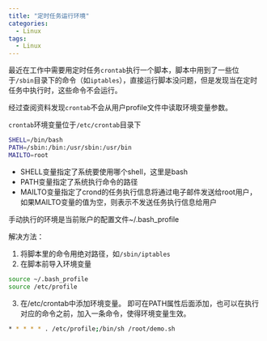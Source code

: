 ```yaml
---
title: "定时任务运行环境"
categories:
  - Linux
tags:
  - Linux
---
```


最近在工作中需要用定时任务`crontab`执行一个脚本，脚本中用到了一些位于`/sbin`目录下的命令（如`iptables`），直接运行脚本没问题，但是发现当在定时任务中执行时，这些命令不会运行。

经过查阅资料发现`crontab`不会从用户profile文件中读取环境变量参数。

`crontab`环境变量位于`/etc/crontab`目录下
```bash
SHELL=/bin/bash
PATH=/sbin:/bin:/usr/sbin:/usr/bin
MAILTO=root
```
- SHELL变量指定了系统要使用哪个shell，这里是bash
- PATH变量指定了系统执行命令的路径
- MAILTO变量指定了crond的任务执行信息将通过电子邮件发送给root用户，如果MAILTO变量的值为空，则表示不发送任务执行信息给用户

手动执行的环境是当前账户的配置文件~/.bash_profile

解决方法：
1. 将脚本里的命令用绝对路径，如`/sbin/iptables`
2. 在脚本前导入环境变量
```bash
source ~/.bash_profile
source /etc/profile
```
3. 在/etc/crontab中添加环境变量。 即可在PATH属性后面添加，也可以在执行对应的命令之前，加入一条命令，使得环境变量生效。
```bash
* * * * * . /etc/profile;/bin/sh /root/demo.sh
```